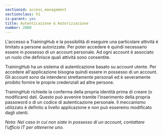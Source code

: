 ```yaml
---
sectionid: access_management
sectionclass: h1
is-parent: yes
title: Autenticazione & Autorizzazione
number: 2000
---
```

L'accesso a TrainingHub e la possibilità di eseguire una particolare attività è limitato a persone autorizzate. Per poter accedere è quindi necessario essere in possesso di un account personale. Ad ogni account è associato un ruolo che definisce quali attività sono consentite.

TrainingHub ha un sistema di autenticazione basato su account utente. Per accedere all'applicazione bisogna quindi essere in possesso di un account. Gli account sono da intendersi strettamente personali ed è severamente proibito fornire le proprie credenziali ad altre persone.

TrainingHub richiede la conferma della propria identità prima di creare (o modificare) dati.
Questo può avvenire tramite l'inserimento della propria passoword o di un codice di autenticazione personale. Il meccanismo utilizzato è definito a livello applicazione e non può esseremo modificato dagli utenti. 


_Nota: Nel caso in cui non siate in possesso di un account, contattare l’ufficio IT per ottenerne uno._
